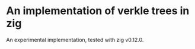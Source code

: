 # An implementation of verkle trees in zig

An experimental implementation, tested with zig v0.12.0.
